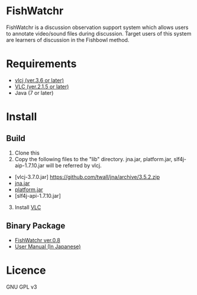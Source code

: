 FishWatchr
===========
FishWatchr is a discussion observation support system which allows users to annotate video/sound files during discussion. Target users of this system are learners of discussion in the Fishbowl method.

# Requirements
* [vlcj (ver.3.6 or later)](https://github.com/caprica/vlcj)
* [VLC (ver.2.1.5 or later)](http://www.videolan.org/vlc/)
* Java (7 or later)

# Install
## Build
1. Clone this 
2. Copy the following files to the "lib" directory. jna.jar, platform.jar, slf4j-aip-1.7.10.jar will be referred by vlcj.
  * [vlcj-3.7.0.jar] https://github.com/twall/jna/archive/3.5.2.zip
  * [jna.jar](https://maven.java.net/content/repositories/releases/net/java/dev/jna/jna/3.5.1/jna-3.5.1.jar)
  * [platform.jar](https://maven.java.net/content/repositories/releases/net/java/dev/jna/platform/3.5.1/platform-3.5.1.jar)
  * [slf4j-api-1.7.10.jar]
3. Install [VLC](http://www.videolan.org/vlc/)

## Binary Package
* [FishWatchr ver.0.8](http://csd.ninjal.ac.jp/archives/FishWatchr/fishwatchr_0_8_20150501.zip) 
* [User Manual (In Japanese)](http://www2.ninjal.ac.jp/lrc/index.php?%A5%C7%A5%A3%A5%B9%A5%AB%A5%C3%A5%B7%A5%E7%A5%F3%B4%D1%BB%A1%BB%D9%B1%E7%A5%C4%A1%BC%A5%EB%20FishWatchr)


# Licence
GNU GPL v3
